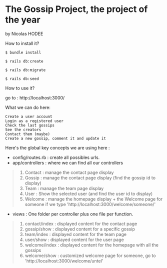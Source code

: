 # The Gossip Project, the project of the year 

by Nicolas HODEE

How to install it?

```
$ bundle install

$ rails db:create

$ rails db:migrate

$ rails db:seed
```

How to use it?

go to : http://localhost:3000/

What we can do here:

    Create a user account
    Login as a registered user
    Check the last gossips
    See the creators
    Contact them (maybe)
    Create a new gossip, comment it and update it
    

Here's the global key concepts we are using here :
* config/routes.rb : create all possibles urls. 
* app/controllers : where we can find all our controllers
> 1. Contact : manage the contact page display
> 2. Gossip : manage the contact page display (find the gossip id to display)
> 3. Team : manage the team page display
> 4. User : Show the selected user (and find the user id to display)
> 5. Welcome : manage the homepage display + the Welcome page for someone if we type 'http://localhost:3000/welcome/someone/'
* views : One folder per controller plus one file per function. 
> 1. contact/index : displayed content for the contact page
> 2. gossip/show :  displayed content for a specific gossip
> 3. team/index : displayed content for the team page
> 4. user/show : displayed content for the user page
> 5. welcome/index : displayed content for the homepage with all the gossips
> 6. welcome/show : customized welcome page for someone, go to 'http://localhost:3000/welcome/untel'
